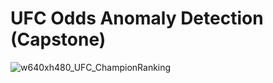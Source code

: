 # UFC Odds Anomaly Detection (Capstone)
![w640xh480_UFC_ChampionRanking](https://user-images.githubusercontent.com/70002987/119575571-df9af180-bd7c-11eb-9db1-1ba37342df97.jpg)



